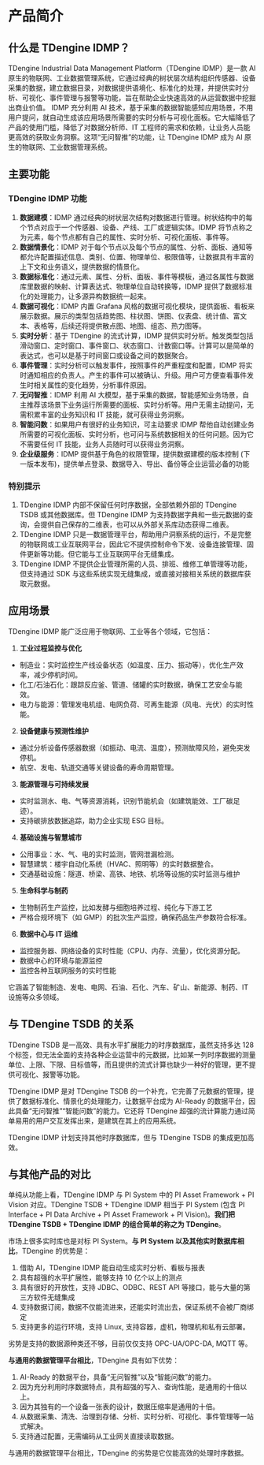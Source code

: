 # 产品简介

## 什么是 TDengine IDMP？

TDengine Industrial Data Management Platform（TDengine IDMP）是一款 AI 原生的物联网、工业数据管理系统，它通过经典的树状层次结构组织传感器、设备采集的数据，建立数据目录，对数据提供语境化、标准化的处理，并提供实时分析、可视化、事件管理与报警等功能，旨在帮助企业快速高效的从运营数据中挖掘出商业价值。
IDMP 充分利用 AI 技术，基于采集的数据智能感知应用场景，不用用户提问，就自动生成该应用场景所需要的实时分析与可视化面板。它大幅降低了产品的使用门槛，降低了对数据分析师、IT 工程师的需求和依赖，让业务人员能更高效的获取业务洞察。这项“无问智推”的功能，让 TDengine IDMP 成为 AI 原生的物联网、工业数据管理系统。

## 主要功能

### TDengine IDMP 功能

1. **数据建模**：IDMP 通过经典的树状层次结构对数据进行管理。树状结构中的每个节点对应于一个传感器、设备、产线、工厂或逻辑实体。IDMP 将节点称之为元素，每个节点都有自己的属性、实时分析、可视化面板、事件等。
2. **数据情景化**：IDMP 对于每个节点以及每个节点的属性、分析、面板、通知等都允许配置描述信息、类别、位置、物理单位、极限值等，让数据具有丰富的上下文和业务语义，提供数据的情景化。
3. **数据标准化**：通过元素、属性、分析、面板、事件等模板，通过各属性与数据库里数据的映射、计算表达式、物理单位自动转换等，IDMP 提供了数据标准化的处理能力，让多源异构数据统一起来。
4. **数据可视化**：IDMP 内置 Grafana 风格的数据可视化模块，提供面板、看板来展示数据。展示的类型包括趋势图、柱状图、饼图、仪表盘、统计值、富文本、表格等，后续还将提供散点图、地图、组态、热力图等。
5. **实时分析**：基于 TDengine 的流式计算，IDMP 提供实时分析。触发类型包括滑动窗口、定时窗口、事件窗口、状态窗口、计数窗口等。计算可以是简单的表达式，也可以是基于时间窗口或设备之间的数据聚合。
6. **事件管理**：实时分析可以触发事件，按照事件的严重程度和配置，IDMP 将实时通知相应的负责人。产生的事件可以被确认、升级。用户可方便查看事件发生时相关属性的变化趋势，分析事件原因。
7. **无问智推**：IDMP 利用 AI 大模型，基于采集的数据，智能感知业务场景，自主推荐该场景下业务运行所需要的面板、实时分析等。用户无需主动提问，无需积累丰富的业务知识和 IT 技能，就可获得业务洞察。
8. **智能问数**：如果用户有很好的业务知识，可主动要求 IDMP 帮他自动创建业务所需要的可视化面板、实时分析，也可问与系统数据相关的任何问题。因为它不需要任何 IT 技能，业务人员随时可以获得业务洞察。
9. **企业级服务**：IDMP 提供基于角色的权限管理，提供数据建模的版本控制 (下一版本发布)，提供单点登录、数据导入、导出、备份等企业运营必备的功能

### 特别提示

1. TDengine IDMP 内部不保留任何时序数据，全部依赖外部的 TDengine TSDB 或其他数据库。但 TDengine IDMP 为支持数据字典和一些元数据的查询，会提供自己保存的二维表，也可以从外部关系库动态获得二维表。
2. TDengine IDMP 只是一数据管理平台，帮助用户洞察系统的运行，不是完整的物联网或工业互联网平台，因此它不提供控制命令下发、设备连接管理、固件更新等功能。但它能与工业互联网平台无缝集成。
3. TDengine IDMP 不提供企业管理所需的人员、排班、维修工单管理等功能，但支持通过 SDK 与这些系统实现无缝集成，或直接对接相关系统的数据库获取元数据。

## 应用场景

TDengine IDMP 能广泛应用于物联网、工业等各个领域，它包括：

1. **工业过程监控与优化**

- 制造业：实时监控生产线设备状态（如温度、压力、振动等），优化生产效率，减少停机时间。
- 化工/石油石化：跟踪反应釜、管道、储罐的实时数据，确保工艺安全与能效。
- 电力与能源：管理发电机组、电网负荷、可再生能源（风电、光伏）的实时性能。

2. **设备健康与预测性维护**

- 通过分析设备传感器数据（如振动、电流、温度），预测故障风险，避免突发停机。
- 航空、发电、轨道交通等关键设备的寿命周期管理。

3. **能源管理与可持续发展**

- 实时监测水、电、气等资源消耗，识别节能机会（如建筑能效、工厂碳足迹）。
- 支持碳排放数据追踪，助力企业实现 ESG 目标。

4. **基础设施与智慧城市**

- 公用事业：水、气、电的实时监测，管网泄漏检测。
- 智慧建筑：楼宇自动化系统（HVAC、照明等）的实时数据整合。
- 交通基础设施：隧道、桥梁、高铁、地铁、机场等设施的实时监测与维护

5. **生命科学与制药**

- 生物制药生产监控，比如发酵与细胞培养过程、纯化与下游工艺
- 严格合规环境下（如 GMP）的批次生产监控，确保药品生产参数符合标准。

6. **数据中心与 IT 运维**

- 监控服务器、网络设备的实时性能（CPU、内存、流量），优化资源分配。
- 数据中心的环境与能源监控
- 监控各种互联网服务的实时性能

它涵盖了智能制造、发电、电网、石油、石化、汽车、矿山、新能源、制药、IT 设施等众多领域。

## 与 TDengine TSDB 的关系

TDengine TSDB 是一高效、具有水平扩展能力的时序数据库，虽然支持多达 128 个标签，但无法全面的支持各种企业运营中的元数据，比如某一列时序数据的测量单位、上限、下限、目标值等，而且提供的流式计算也缺少一种好的管理，更不提供可视化、报警等功能。

TDengine IDMP 是对 TDengine TSDB 的一个补充，它完善了元数据的管理，提供了数据标准化、情景化的处理能力，让数据平台成为 AI-Ready 的数据平台，因此具备“无问智推”“智能问数”的能力。它还将 TDengine 超强的流计算能力通过简单易用的用户交互发挥出来，是建筑在其上的应用系统。

TDengine IDMP 计划支持其他时序数据库，但与 TDengine TSDB 的集成更加高效。

## 与其他产品的对比

单纯从功能上看，TDengine IDMP 与 PI System 中的 PI Asset Framework + PI Vision 对应。TDengine TSDB + TDengine IDMP 相当于 PI System (包含 PI Interface + PI Data Archive + PI Asset Framework + PI Vision)。**我们把 TDengine TSDB + TDengine IDMP 的组合简单的称之为 TDengine**。

市场上很多实时库也是对标 PI System。**与 PI System 以及其他实时数据库相比**，TDengine 的优势是：

1. 借助 AI，TDengine IDMP 能自动生成实时分析、看板与报表
2. 具有超强的水平扩展性，能够支持 10 亿个以上的测点
3. 具有很好的开放性，支持 JDBC、ODBC、REST API 等接口，能与大量的第三方软件无缝集成
4. 支持数据订阅，数据不仅能流进来，还能实时流出去，保证系统不会被厂商绑定
5. 支持更多的运行环境，支持 Linux, 支持容器，虚机，物理机和私有云部署。

劣势是支持的数据源种类还不够，目前仅仅支持 OPC-UA/OPC-DA, MQTT 等。

**与通用的数据管理平台相比**，TDengine 具有如下优势：

1. AI-Ready 的数据平台，具备“无问智推”以及“智能问数”的能力。
2. 因为充分利用时序数据特点，具有超强的写入、查询性能，是通用的十倍以上。
3. 因为其独有的一个设备一张表的设计，数据压缩率是通用的十倍。
4. 从数据采集、清洗、治理到存储、分析、实时分析、可视化、事件管理等一站式解决。
5. 支持通过配置，无需编码从工业网关直接读取数据。

与通用的数据管理平台相比，TDengine 的劣势是它仅能高效的处理时序数据。
